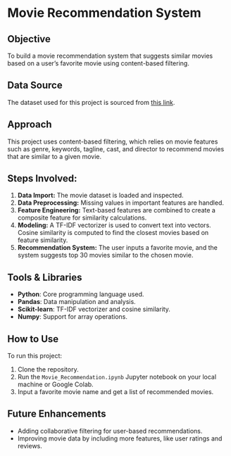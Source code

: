 # Movie Recommendation System

## Objective
To build a movie recommendation system that suggests similar movies based on a user’s favorite movie using content-based filtering.

## Data Source
The dataset used for this project is sourced from [this link](https://raw.githubusercontent.com/Lorddhaval/Dataset/main/Movies%20Recommendation.csv).

## Approach
This project uses content-based filtering, which relies on movie features such as genre, keywords, tagline, cast, and director to recommend movies that are similar to a given movie.

## Steps Involved:
1. **Data Import:** The movie dataset is loaded and inspected.
2. **Data Preprocessing:** Missing values in important features are handled.
3. **Feature Engineering:** Text-based features are combined to create a composite feature for similarity calculations.
4. **Modeling:** A TF-IDF vectorizer is used to convert text into vectors. Cosine similarity is computed to find the closest movies based on feature similarity.
5. **Recommendation System:** The user inputs a favorite movie, and the system suggests top 30 movies similar to the chosen movie.

## Tools & Libraries
- **Python**: Core programming language used.
- **Pandas**: Data manipulation and analysis.
- **Scikit-learn**: TF-IDF vectorizer and cosine similarity.
- **Numpy**: Support for array operations.

## How to Use
To run this project:
1. Clone the repository.
2. Run the `Movie_Recommendation.ipynb` Jupyter notebook on your local machine or Google Colab.
3. Input a favorite movie name and get a list of recommended movies.

## Future Enhancements
- Adding collaborative filtering for user-based recommendations.
- Improving movie data by including more features, like user ratings and reviews.
